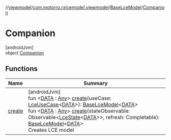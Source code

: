 //[viewmodel](../../../../index.md)/[com.motorro.rxlcemodel.viewmodel](../../index.md)/[BaseLceModel](../index.md)/[Companion](index.md)

# Companion

[androidJvm]\
object [Companion](index.md)

## Functions

| Name | Summary |
|---|---|
| [create](create.md) | [androidJvm]<br>fun &lt;[DATA](create.md) : [Any](https://kotlinlang.org/api/latest/jvm/stdlib/kotlin/-any/index.html)&gt; [create](create.md)(useCase: [LceUseCase](../../../../../base/base/com.motorro.rxlcemodel.base/-lce-use-case/index.md)&lt;[DATA](create.md)&gt;): [BaseLceModel](../index.md)&lt;[DATA](create.md)&gt;<br>fun &lt;[DATA](create.md) : [Any](https://kotlinlang.org/api/latest/jvm/stdlib/kotlin/-any/index.html)&gt; [create](create.md)(stateObservable: Observable&lt;[LceState](../../../../../base/base/com.motorro.rxlcemodel.base/-lce-state/index.md)&lt;[DATA](create.md)&gt;&gt;, refresh: Completable): [BaseLceModel](../index.md)&lt;[DATA](create.md)&gt;<br>Creates LCE model |
